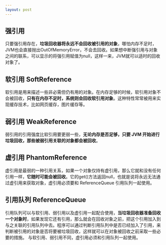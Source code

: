 ```yaml
---
layout: post
---
```


## 强引用
只要强引用存在，**垃圾回收器将永远不会回收被引用的对象**，哪怕内存不足时，JVM也会直接抛出OutOfMemoryError，不会去回收。如果想中断强引用与对象之间的联系，可以显示的将强引用赋值为null，这样一来，JVM就可以适时的回收对象了。
## 软引用 SoftReference
软引用是用来描述一些非必需但仍有用的对象。在内存足够的时候，软引用对象不会被回收，**只有在内存不足时，系统则会回收软引用对象**。这种特性常常被用来实现缓存技术，比如网页缓存，图片缓存等。
## 弱引用 WeakReference
弱引用的引用强度比软引用要更弱一些，**无论内存是否足够，只要 JVM 开始进行垃圾回收，那些被弱引用关联的对象都会被回收**。
## 虚引用 PhantomReference
虚引用是最弱的一种引用关系，如果一个对象仅持有虚引用，那么它就和没有任何引用一样，**它随时可能会被回收**。它的get()方法返回null，也就是说将永远无法通过虚引用来获取对象，虚引用必须要和 ReferenceQueue 引用队列一起使用。
## 引用队列 ReferenceQueue
引用队列可以与软引用、弱引用以及虚引用一起配合使用，**当垃圾回收器准备回收一个对象时**，如果发现它还有引用，那么就会在回收对象之前，把这个引用加入到与之关联的引用队列中去。程序可以通过判断引用队列中是否已经加入了引用，来判断被引用的对象是否将要被垃圾回收，这样就可以在对象被回收之前采取一些必要的措施。
与软引用、弱引用不同，虚引用必须和引用队列一起使用。